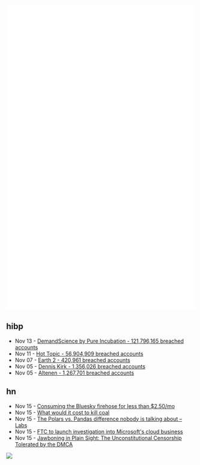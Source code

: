![Metrics](https://raw.githubusercontent.com/phixion/phixion/master/metrics.svg)

## hibp

<!--
for https://github.com/phixion/phixion/blob/main/.github/workflows/feeds.yml
-->
<!--START_SECTION:haveibeenpwnd-->
- Nov 13 - [DemandScience by Pure Incubation - 121,796,165 breached accounts](https://haveibeenpwned.com/PwnedWebsites#DemandScience)
- Nov 11 - [Hot Topic - 56,904,909 breached accounts](https://haveibeenpwned.com/PwnedWebsites#HotTopic)
- Nov 07 - [Earth 2 - 420,961 breached accounts](https://haveibeenpwned.com/PwnedWebsites#Earth2)
- Nov 05 - [Dennis Kirk - 1,356,026 breached accounts](https://haveibeenpwned.com/PwnedWebsites#DennisKirk)
- Nov 05 - [Altenen - 1,267,701 breached accounts](https://haveibeenpwned.com/PwnedWebsites#Altenen)
<!--END_SECTION:haveibeenpwnd-->

## hn

<!--
for https://github.com/phixion/phixion/blob/main/.github/workflows/feeds.yml
-->
<!--START_SECTION:hn-->
- Nov 15 - [Consuming the Bluesky firehose for less than $2.50/mo](https://bsky.bad-example.com/consuming-the-firehose-cheaply/)
- Nov 15 - [What would it cost to kill coal](https://www.economist.com/interactive/the-economist-explains/2024/11/15/what-would-it-cost-to-kill-coal)
- Nov 15 - [The Polars vs. Pandas difference nobody is talking about – Labs](https://labs.quansight.org/blog/dataframe-group-by)
- Nov 15 - [FTC to launch investigation into Microsoft's cloud business](https://arstechnica.com/tech-policy/2024/11/ftc-to-launch-investigation-into-microsofts-cloud-business/)
- Nov 15 - [Jawboning in Plain Sight: The Unconstitutional Censorship Tolerated by the DMCA](https://www.rstreet.org/research/jawboning-in-plain-sight-the-unconstitutional-censorship-tolerated-by-the-dmca/)
<!--END_SECTION:hn-->

<!--
for https://yhype.me
-->
![](https://hit.yhype.me/github/profile?user_id=13013670)

